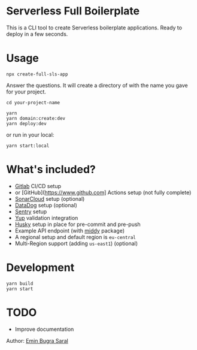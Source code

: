 # Serverless Full Boilerplate

This is a CLI tool to create Serverless boilerplate applications. Ready to deploy in a few seconds.

# Usage

`npx create-full-sls-app`

Answer the questions. It will create a directory of with the name you gave for your project.

`cd your-project-name`

```
yarn
yarn domain:create:dev
yarn deploy:dev
```

or run in your local:

`yarn start:local`

# What's included?

- [Gitlab](https://www.gitlab.com) CI/CD setup
- or [GitHub](https://www.github.com] Actions setup (not fully complete)
- [SonarCloud](https://www.sonarcloud.io) setup (optional)
- [DataDog](https://www.datadoghq.com/) setup (optional)
- [Sentry](https://www.sentry.io) setup
- [Yup](https://www.npmjs.com/package/yup) validation integration
- [Husky](https://github.com/typicode/husky) setup in place for pre-commit and pre-push
- Example API endpoint (with [middy](https://www.npmjs.com/package/middy) package)
- A regional setup and default region is `eu-central`
- Multi-Region support (adding `us-east1`) (optional)

# Development

```
yarn build
yarn start
```

# TODO

- Improve documentation

Author: [Emin Bugra Saral](https://www.saral.dev)
